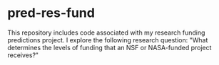pred-res-fund
=============

This repository includes code associated with my research funding predictions project. I explore the following research question: "What determines the levels of funding that an NSF or NASA-funded project receives?"
